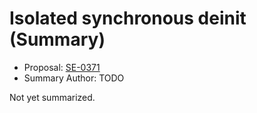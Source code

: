 # Isolated synchronous deinit (Summary)

* Proposal: [SE-0371](https://github.com/apple/swift-evolution/blob/main/proposals/0371-isolated-synchronous-deinit.md)
* Summary Author: TODO

Not yet summarized.
